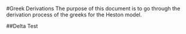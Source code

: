 #Greek Derivations
The purpose of this document is to go through the derivation process of the greeks for the Heston model. 

##Delta 
Test
